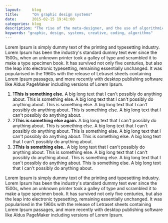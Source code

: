 ```yaml
---
layout:     blog
title:      "On graphic design systems"
date:       2015-02-15 19:41:00
categories: blog
description: "The rise of the meta-designer, and the use of algorithmic design systems."
keywords: "graphic, design, systems, creative, coding, algorithms"
---
```


Lorem Ipsum is simply dummy text of the printing and typesetting industry. Lorem Ipsum has been the industry's standard dummy text ever since the 1500s, when an unknown printer took a galley of type and scrambled it to make a type specimen book. It has survived not only five centuries, but also the leap into electronic typesetting, remaining essentially unchanged. It was popularised in the 1960s with the release of Letraset sheets containing Lorem Ipsum passages, and more recently with desktop publishing software like Aldus PageMaker including versions of Lorem Ipsum.

<ol class="bignums">
  <li><span class="bignum">1</span><strong>This is something else.</strong> A big long text that I can't possibly do anything about. This is something else. A big long text that I can't possibly do anything about. This is something else. A big long text that I can't possibly do anything about. This is something else. A big long text that I can't possibly do anything about.</li>
  <li><span class="bignum">2</span><strong>This is something else again.</strong> A big long text that I can't possibly do anything about. This is something else. A big long text that I can't possibly do anything about. This is something else. A big long text that I can't possibly do anything about. This is something else. A big long text that I can't possibly do anything about.</li>
  <li><span class="bignum">3</span><strong>This is something else.</strong>. A big long text that I can't possibly do anything about. This is something else. A big long text that I can't possibly do anything about. This is something else. A big long text that I can't possibly do anything about. This is something else. A big long text that I can't possibly do anything about.</li>
</ol>

Lorem Ipsum is simply dummy text of the printing and typesetting industry. Lorem Ipsum has been the industry's standard dummy text ever since the 1500s, when an unknown printer took a galley of type and scrambled it to make a type specimen book. It has survived not only five centuries, but also the leap into electronic typesetting, remaining essentially unchanged. It was popularised in the 1960s with the release of Letraset sheets containing Lorem Ipsum passages, and more recently with desktop publishing software like Aldus PageMaker including versions of Lorem Ipsum.
